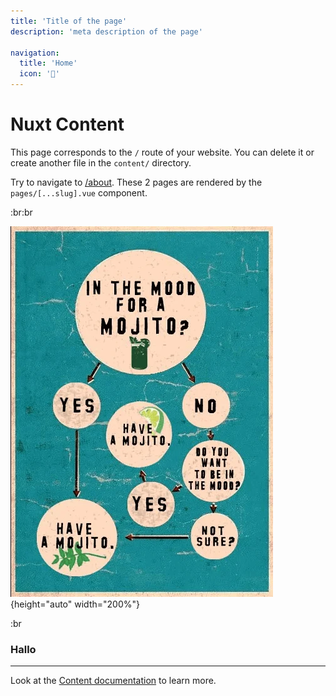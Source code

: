 ```yaml
---
title: 'Title of the page'
description: 'meta description of the page'

navigation:
  title: 'Home'
  icon: '🏡'
---
```

# Nuxt Content

This page corresponds to the `/` route of your website. You can delete it or create another file in the `content/` directory.

Try to navigate to [/about](/about). These 2 pages are rendered by the `pages/[...slug].vue` component.

:br:br

![Time for Mojito?](/mojito-time.webp){height="auto" width="200%"}

:br

### Hallo

---

Look at the [Content documentation](https://content.nuxtjs.org/) to learn more.
